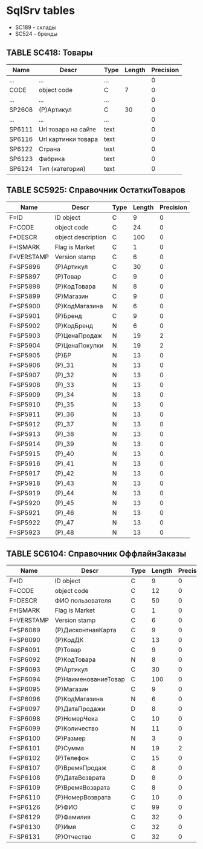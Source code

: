 # SqlSrv tables
- SC189 - склады
- SC524 - бренды

## TABLE SC418: Товары
| Name        | Descr               | Type | Length  | Precision |
| ----------- |-------------------- | ---- | ------- | --------- |
| ...         | ...                 | ...  |         | 0         |
| CODE        | object code         | C    | 7       | 0         |
| ...         | ...                 | ...  |         | 0         |
| SP2608      | (P)Артикул          | C    | 30      | 0         |
| ...         | ...                 | ...  |         | 0         |
| SP6111      | Url товара на сайте | text |         | 0         |
| SP6116      | Url картинки товара | text |         | 0         |
| SP6122      | Страна              | text |         | 0         |
| SP6123      | Фабрика             | text |         | 0         |
| SP6124      | Тип (категория)     | text |         | 0         |

## TABLE SC5925: Справочник ОстаткиТоваров
| Name        | Descr               | Type | Length  | Precision |
| ----------- |-------------------- | ---- | ------- | --------- |
| F=ID        | ID object           | C    | 9       | 0         |
| F=CODE      | object code         | C    | 24      | 0         |
| F=DESCR     | object description  | C    | 100     | 0         |
| F=ISMARK    | Flag is Market      | C    | 1       | 0         |
| F=VERSTAMP  | Version stamp       | C    | 6       | 0         |
| F=SP5896    | (P)Артикул          | C    | 30      | 0         |
| F=SP5897    | (P)Товар            | C    | 9       | 0         |
| F=SP5898    | (P)КодТовара        | N    | 8       | 0         |
| F=SP5899    | (P)Магазин          | C    | 9       | 0         |
| F=SP5900    | (P)КодМагазина      | N    | 6       | 0         |
| F=SP5901    | (P)Бренд            | C    | 9       | 0         |
| F=SP5902    | (P)КодБренд         | N    | 6       | 0         |
| F=SP5903    | (P)ЦенаПродаж       | N    | 19      | 2         |
| F=SP5904    | (P)ЦенаПокупки      | N    | 19      | 2         |
| F=SP5905    | (P)БР               | N    | 13      | 0         |
| F=SP5906    | (P)_31              | N    | 13      | 0         |
| F=SP5907    | (P)_32              | N    | 13      | 0         |
| F=SP5908    | (P)_33              | N    | 13      | 0         |
| F=SP5909    | (P)_34              | N    | 13      | 0         |
| F=SP5910    | (P)_35              | N    | 13      | 0         |
| F=SP5911    | (P)_36              | N    | 13      | 0         |
| F=SP5912    | (P)_37              | N    | 13      | 0         |
| F=SP5913    | (P)_38              | N    | 13      | 0         |
| F=SP5914    | (P)_39              | N    | 13      | 0         |
| F=SP5915    | (P)_40              | N    | 13      | 0         |
| F=SP5916    | (P)_41              | N    | 13      | 0         |
| F=SP5917    | (P)_42              | N    | 13      | 0         |
| F=SP5918    | (P)_43              | N    | 13      | 0         |
| F=SP5919    | (P)_44              | N    | 13      | 0         |
| F=SP5920    | (P)_45              | N    | 13      | 0         |
| F=SP5921    | (P)_46              | N    | 13      | 0         |
| F=SP5922    | (P)_47              | N    | 13      | 0         |
| F=SP5923    | (P)_48              | N    | 13      | 0         |

## TABLE SC6104: Справочник ОффлайнЗаказы
| Name        | Descr                | Type | Length | Precision  |
| ----------- |--------------------- | ---- | ------ | ---------- |
| F=ID        | ID object            | C    | 9      | 0          |
| F=CODE      | object code          | C    | 12     | 0          |
| F=DESCR     | ФИО пользователя     | C    | 50     | 0          |
| F=ISMARK    | Flag is Market       | C    | 1      | 0          |
| F=VERSTAMP  | Version stamp        | C    | 6      | 0          |
| F=SP6089    | (P)ДисконтнаяКарта   | C    | 9      | 0          |
| F=SP6090    | (P)КодДК             | C    | 13     | 0          |
| F=SP6091    | (P)Товар             | C    | 9      | 0          |
| F=SP6092    | (P)КодТовара         | N    | 8      | 0          |
| F=SP6093    | (P)Артикул           | C    | 30     | 0          |
| F=SP6094    | (P)НаименованиеТовар | C    | 100    | 0          |
| F=SP6095    | (P)Магазин           | C    | 9      | 0          |
| F=SP6096    | (P)КодМагазина       | N    | 6      | 0          |
| F=SP6097    | (P)ДатаПродажи       | D    | 8      | 0          |
| F=SP6098    | (P)НомерЧека         | C    | 10     | 0          |
| F=SP6099    | (P)Количество        | N    | 11     | 0          |
| F=SP6100    | (P)Размер            | N    | 3      | 0          |
| F=SP6101    | (P)Сумма             | N    | 19     | 2          |
| F=SP6102    | (P)Телефон           | C    | 15     | 0          |
| F=SP6107    | (P)ВремяПродаж       | C    | 8      | 0          |
| F=SP6108    | (P)ДатаВозврата      | D    | 8      | 0          |
| F=SP6109    | (P)ВремяВозврата     | C    | 8      | 0          |
| F=SP6110    | (P)НомерВозврата     | C    | 10     | 0          |
| F=SP6126    | (P)ФИО               | C    | 99     | 0          |
| F=SP6129    | (P)Фамилия           | C    | 32     | 0          |
| F=SP6130    | (P)Имя               | C    | 32     | 0          |
| F=SP6131    | (P)Отчество          | C    | 32     | 0          |
